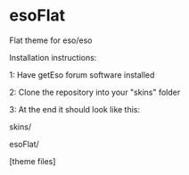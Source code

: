 # esoFlat
Flat theme for eso/eso

Installation instructions:

1: Have getEso forum software installed

2: Clone the repository into your "skins" folder

3: At the end it should look like this:

skins/

esoFlat/

[theme files]
